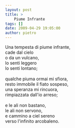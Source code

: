 ```yaml
---
layout: post
title: >
    Piume Infrante
tags: []
date: 2009-04-29 19:05:00
author: pietro
---
```

Una tempesta di piume infrante,<br/>cade dal cielo<br/>o da un vulcano,<br/>lo senti leggero<br/>lo senti lontano;<br/><br/>qualche piuma ormai mi sfiora,<br/>resto immobile il fiato sospeso,<br/>una speranza mi rincuora,<br/>rimpiazzata dall'io arreso;<br/><br/>e le ali non bastano,<br/>le ali non servono,<br/>e cammino a ciel sereno<br/>verso l'infinito arcobaleno.

